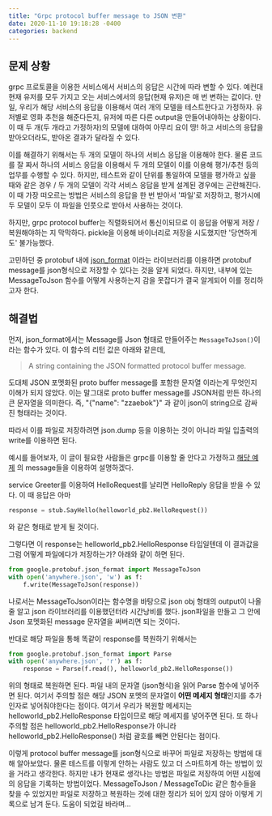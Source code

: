 ```yaml
---
title: "Grpc protocol buffer message to JSON 변환"
date: 2020-11-10 19:18:28 -0400
categories: backend
---
```


<script type="text/x-mathjax-config">
MathJax.Hub.Config({
    displayAlign: "left"
});
</script>

## 문제 상황 ##
grpc 프로토콜을 이용한 서비스에서 서비스의 응답은 시간에 따라 변할 수 있다.
예컨대 현재 유저를 모두 가지고 오는 서비스에서의 응답(현재 유저)은 매 번 변하는 값이다.
만일, 우리가 해당 서비스의 응답을 이용해서 여러 개의 모델을 테스트한다고 가정하자.
유저별로 영화 추천을 해준다든지, 유저에 따른 다른 output을 만들어내야하는 상황이다.
이 때 두 개(두 개라고 가정하자)의 모델에 대하여 아무리 요이 땅! 하고 서비스의 응답을 받아오더라도, 받아온 결과가 달라질 수 있다.

이를 해결하기 위해서는 두 개의 모델이 하나의 서비스 응답을 이용해야 한다.
물론 코드를 잘 짜서 하나의 서비스 응답을 이용해서 두 개의 모델이 이를 이용해 평가/추천 등의 업무를 수행할 수 있다.
하지만, 테스트와 같이 단위를 통일하여 모델을 평가하고 싶을 때와 같은 경우 / 두 개의 모델이 각각 서비스 응답을 받게 설계된 경우에는 곤란해진다.
이 때 가장 떠오르는 방법은 서비스의 응답을 한 번 받아서 '파일'로 저장하고, 평가시에 두 모델이 모두 이 파일을 인풋으로 받아서 사용하는 것이다.

하지만, grpc protocol buffer는 직렬화되어서 통신이되므로 이 응답을 어떻게 저장 / 복원해야하는 지 막막하다.
pickle을 이용해 바이너리로 저장을 시도했지만 '당연하게도' 불가능했다.

고민하던 중 protobuf 내에 [json_format](https://googleapis.dev/python/protobuf/latest/google/protobuf/json_format.html) 이라는 라이브러리를 이용하면 protobuf message를 json형식으로 저장할 수 있다는 것을 알게 되었다.
하지만, 내부에 있는 MessageToJson 함수를 어떻게 사용하는지 감을 못잡다가 결국 알게되어 이를 정리하고자 한다.

## 해결법 ##
먼저, json_format에서는 Message를 Json 형태로 만들어주는 `MessageToJson()`이라는 함수가 있다.
이 함수의 리턴 값은 아래와 같은데,
> A string containing the JSON formatted protocol buffer message.

도대체 JSON 포멧화된 proto buffer message를 포함한 문자열 이라는게 무엇인지 이해가 되지 않았다.
이는 말그대로 proto buffer message를 JSON처럼 만든 하나의 큰 문자열을 의미한다.
즉, "{"name": "zzaebok"}" 과 같이 json이 string으로 감싸진 형태라는 것이다.

따라서 이를 파일로 저장하려면 json.dump 등을 이용하는 것이 아니라 파일 입출력의 write를 이용하면 된다.

예시를 들어보자, 이 글이 필요한 사람들은 grpc를 이용할 줄 안다고 가정하고 [해당 예제](https://grpc.io/docs/languages/python/quickstart/) 의 message들을 이용하여 설명하겠다.

service Greeter를 이용하여 HelloRequest를 날리면 HelloReply 응답을 받을 수 있다.
이 때 응답은 아마
```python
response = stub.SayHello(helloworld_pb2.HelloRequest())
```
와 같은 형태로 받게 될 것이다.

그렇다면 이 response는 helloworld_pb2.HelloResponse 타입일텐데 이 결과값을 그럼 어떻게 파일에다가 저장하는가?
아래와 같이 하면 된다.

```python
from google.protobuf.json_format import MessageToJson
with open('anywhere.json', 'w') as f:
    f.write(MessageToJson(response))
```
나로서는 MessageToJson이라는 함수명을 바탕으로 json obj 형태의 output이 나올 줄 알고 json 라이브러리를 이용했던터라 시간낭비를 했다.
json파일을 만들고 그 안에 Json 포멧화된 message 문자열을 써버리면 되는 것이다.

반대로 해당 파일을 통해 똑같이 response를 복원하기 위해서는 
```python
from google.protobuf.json_format import Parse
with open('anywhere.json', 'r') as f:
    response = Parse(f.read(), helloworld_pb2.HelloResponse())
```
위의 형태로 복원하면 된다.
파일 내의 문자열 (json형식)을 읽어 Parse 함수에 넣어주면 된다.
여기서 주의할 점은 해당 JSON 포멧의 문자열이 **어떤 메세지 형태**인지를 추가 인자로 넣어줘야한다는 점이다.
여기서 우리가 복원할 메세지는 helloworld_pb2.HelloResponse 타입이므로 해당 메세지를 넣어주면 된다.
또 하나 주의할 점은 helloworld_pb2.HelloResponse가 아니라 helloworld_pb2.HelloResponse() 처럼 괄호를 빼면 안된다는 점이다.

이렇게 protocol buffer message를 json형식으로 바꾸어 파일로 저장하는 방법에 대해 알아보았다.
물론 테스트를 이렇게 안하는 사람도 있고 더 스마트하게 하는 방법이 있을 거라고 생각한다.
하지만 내가 현재로 생각나는 방법은 파일로 저장하여 어떤 시점에의 응답을 기록하는 방법이었다.
MessageToJson / MessageToDic 같은 함수들을 찾을 수 있었지만 파일로 저장하고 복원하는 것에 대한 정리가 되어 있지 않아 이렇게 기록으로 남겨 둔다.
도움이 되었길 바라며...
